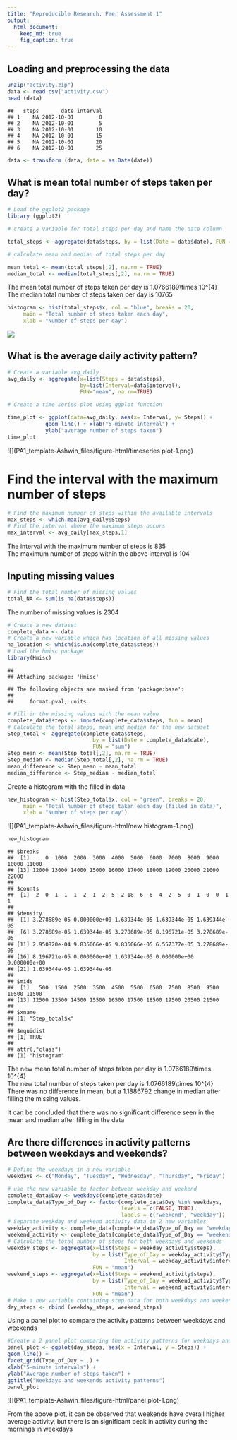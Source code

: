 ```yaml
---
title: "Reproducible Research: Peer Assessment 1"
output: 
  html_document: 
    keep_md: true
    fig_caption: true
---
```

## Loading and preprocessing the data

``` r
unzip("activity.zip")
data <- read.csv("activity.csv")
head (data)
```

```
##   steps       date interval
## 1    NA 2012-10-01        0
## 2    NA 2012-10-01        5
## 3    NA 2012-10-01       10
## 4    NA 2012-10-01       15
## 5    NA 2012-10-01       20
## 6    NA 2012-10-01       25
```

``` r
data <- transform (data, date = as.Date(date))
```

## What is mean total number of steps taken per day?


``` r
# Load the ggplot2 package
library (ggplot2)

# create a variable for total steps per day and name the date column

total_steps <- aggregate(data$steps, by = list(Date = data$date), FUN = "sum")

# calculate mean and median of total steps per day

mean_total <- mean(total_steps[,2], na.rm = TRUE)
median_total <- median(total_steps[,2], na.rm = TRUE)
```

The mean total number of steps taken per day is 1.0766189\times 10^{4}  
The median total number of steps taken per day is 10765


``` r
histogram <- hist(total_steps$x, col = "blue", breaks = 20,
     main = "Total number of steps taken each day",
     xlab = "Number of steps per day")
```

![](PA1_template-Ashwin_files/figure-html/histogram-1.png)<!-- -->

## What is the average daily activity pattern?


``` r
# Create a variable avg_daily
avg_daily <- aggregate(x=list(Steps = data$steps), 
                       by=list(Interval=data$interval), 
                       FUN="mean", na.rm=TRUE)
```


``` r
# Create a time series plot using ggplot function  

time_plot <- ggplot(data=avg_daily, aes(x= Interval, y= Steps)) +    
            geom_line() + xlab("5-minute interval") +
            ylab("average number of steps taken") 
time_plot
```

![](PA1_template-Ashwin_files/figure-html/timeseries plot-1.png)<!-- -->

# Find the interval with the maximum number of steps


``` r
# Find the maximum number of steps within the available intervals
max_steps <- which.max(avg_daily$Steps)
# Find the interval where the maximum steps occurs
max_interval <- avg_daily[max_steps,1]
```

The interval with the maximum number of steps is 835\
The maximum number of steps within the above interval is 104

## Inputing missing values


``` r
# Find the total number of missing values
total_NA <- sum(is.na(data$steps))
```

The number of missing values is 2304


``` r
# Create a new dataset
complete_data <- data
# Create a new variable which has location of all missing values
na_location <- which(is.na(complete_data$steps))
# Load the hmisc package
library(Hmisc)
```

```
## 
## Attaching package: 'Hmisc'
```

```
## The following objects are masked from 'package:base':
## 
##     format.pval, units
```

``` r
# Fill in the missing values with the mean value
complete_data$steps <- impute(complete_data$steps, fun = mean)
# Calculate the total steps, mean and median for the new dataset
Step_total <- aggregate(complete_data$steps, 
                           by = list(Date = complete_data$date), 
                           FUN = "sum")
Step_mean <- mean(Step_total[,2], na.rm = TRUE)
Step_median <- median(Step_total[,2], na.rm = TRUE)
mean_difference <- Step_mean - mean_total
median_difference <- Step_median - median_total
```

Create a histogram with the filled in data


``` r
new_histogram <- hist(Step_total$x, col = "green", breaks = 20,
     main = "Total number of steps taken each day (filled in data)",
     xlab = "Number of steps per day")
```

![](PA1_template-Ashwin_files/figure-html/new histogram-1.png)<!-- -->

``` r
new_histogram
```

```
## $breaks
##  [1]     0  1000  2000  3000  4000  5000  6000  7000  8000  9000 10000 11000
## [13] 12000 13000 14000 15000 16000 17000 18000 19000 20000 21000 22000
## 
## $counts
##  [1]  2  0  1  1  1  2  1  2  5  2 18  6  6  4  2  5  0  1  0  0  1  1
## 
## $density
##  [1] 3.278689e-05 0.000000e+00 1.639344e-05 1.639344e-05 1.639344e-05
##  [6] 3.278689e-05 1.639344e-05 3.278689e-05 8.196721e-05 3.278689e-05
## [11] 2.950820e-04 9.836066e-05 9.836066e-05 6.557377e-05 3.278689e-05
## [16] 8.196721e-05 0.000000e+00 1.639344e-05 0.000000e+00 0.000000e+00
## [21] 1.639344e-05 1.639344e-05
## 
## $mids
##  [1]   500  1500  2500  3500  4500  5500  6500  7500  8500  9500 10500 11500
## [13] 12500 13500 14500 15500 16500 17500 18500 19500 20500 21500
## 
## $xname
## [1] "Step_total$x"
## 
## $equidist
## [1] TRUE
## 
## attr(,"class")
## [1] "histogram"
```

The new mean total number of steps taken per day is 1.0766189\times 10^{4}  
The new total number of steps taken per day is 1.0766189\times 10^{4}     
There was no difference in mean, but a 1.1886792 change in median after filling the missing values.  

It can be concluded that there was no significant difference seen in the mean and median after filling in the data  

## Are there differences in activity patterns between weekdays and weekends?


``` r
# Define the weekdays in a new variable
weekdays <- c("Monday", "Tuesday", "Wednesday", "Thursday", "Friday")

# use the new variable to factor between weekday and weekend
complete_data$Day <- weekdays(complete_data$date)
complete_data$Type_of_Day <- factor(complete_data$Day %in% weekdays,
                                    levels = c(FALSE, TRUE),
                                    labels = c("weekend", "weekday"))
# Separate weekday and weekend activity data in 2 new variables 
weekday_activity <- complete_data[complete_data$Type_of_Day == "weekday",]
weekend_activity <- complete_data[complete_data$Type_of_Day == "weekend",]
# Calculate the total number of steps for both weekdays and weekends 
weekday_steps <- aggregate(x=list(Steps = weekday_activity$steps),
                           by = list(Type_of_Day = weekday_activity$Type_of_Day, 
                                     Interval = weekday_activity$interval),
                           FUN = "mean")
weekend_steps <- aggregate(x=list(Steps = weekend_activity$steps), 
                           by = list(Type_of_Day = weekend_activity$Type_of_Day,
                                     Interval = weekend_activity$interval), 
                           FUN = "mean")
# Make a new variable containing step data for both weekdays and weekends with intervals 
day_steps <- rbind (weekday_steps, weekend_steps)
```
Using a panel plot to compare the activity patterns between weekdays and weekends 


``` r
#Create a 2 panel plot comparing the activity patterns for weekdays and weekends
panel_plot <- ggplot(day_steps, aes(x = Interval, y = Steps)) + 
geom_line() + 
facet_grid(Type_of_Day ~ .) + 
xlab("5-minute intervals") + 
ylab("Average number of steps taken") + 
ggtitle("Weekdays and weekends activity patterns") 
panel_plot
```

![](PA1_template-Ashwin_files/figure-html/panel plot-1.png)<!-- -->

From the above plot, it can be observed that weekends have overall higher average activity, but there is an significant peak in activity during the mornings in weekdays

